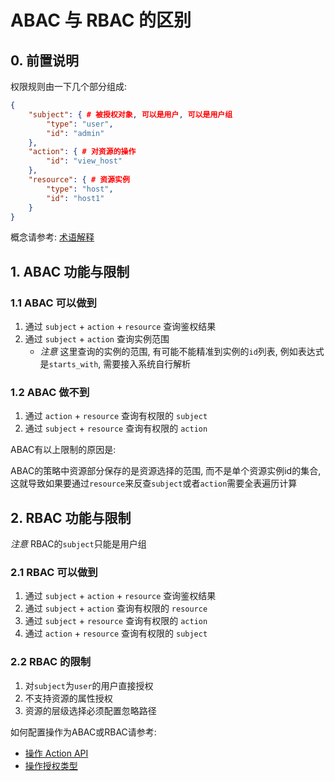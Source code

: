 # ABAC 与 RBAC 的区别

## 0. 前置说明

权限规则由一下几个部分组成:

```json
{
    "subject": { # 被授权对象, 可以是用户, 可以是用户组
        "type": "user",
        "id": "admin"
    },
    "action": { # 对资源的操作
        "id": "view_host"
    },
    "resource": { # 资源实例
        "type": "host",
        "id": "host1"
    }
}
```

概念请参考: [术语解释](../../权限中心/产品白皮书/术语解释/Term.md)

## 1. ABAC 功能与限制

### 1.1 ABAC 可以做到

1. 通过 `subject` + `action` + `resource` 查询鉴权结果
2. 通过 `subject` + `action` 查询实例范围
    - *注意* 这里查询的实例的范围, 有可能不能精准到实例的`id`列表, 例如表达式是`starts_with`, 需要接入系统自行解析

### 1.2 ABAC 做不到

1. 通过 `action` + `resource` 查询有权限的 `subject`
2. 通过 `subject` + `resource` 查询有权限的 `action`

ABAC有以上限制的原因是:

ABAC的策略中资源部分保存的是资源选择的范围, 而不是单个资源实例id的集合, 这就导致如果要通过`resource`来反查`subject`或者`action`需要全表遍历计算

## 2. RBAC 功能与限制

*注意* RBAC的`subject`只能是用户组

### 2.1 RBAC 可以做到

1. 通过 `subject` + `action` + `resource` 查询鉴权结果
2. 通过 `subject` + `action` 查询有权限的 `resource`
3. 通过 `subject` + `resource` 查询有权限的 `action`
4. 通过 `action` + `resource` 查询有权限的 `subject`

### 2.2 RBAC 的限制

1. 对`subject`为`user`的用户直接授权
2. 不支持资源的属性授权
3. 资源的层级选择必须配置忽略路径

如何配置操作为ABAC或RBAC请参考:

- [操作 Action API](../Reference/API/02-Model/13-Action.md)
- [操作授权类型](./10-ActionAuthType.md)
